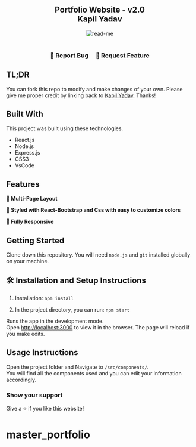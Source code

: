 <h2 align="center">
  Portfolio Website - v2.0<br/>
  <a>Kapil Yadav</a>
</h2>
<div align="center">
  <img alt="read-me" src="./Images/readme-readme-img.png" />
</div>

<br/>



<h3 align="center">
    🔹
    <a href="https://github.com/officialkapilydv/my-portfolio/issues">Report Bug</a> &nbsp; &nbsp;
    🔹
    <a href="https://github.com/officialkapilydv/my-portfolio/issues">Request Feature</a>
</h3>

## TL;DR

You can fork this repo to modify and make changes of your own. Please give me proper credit by linking back to [Kapil Yadav]([https://github.com/officialkapilydv/my-portfolio]). Thanks!

## Built With


This project was built using these technologies.

- React.js
- Node.js
- Express.js
- CSS3
- VsCode

## Features

**📖 Multi-Page Layout**

**🎨 Styled with React-Bootstrap and Css with easy to customize colors**

**📱 Fully Responsive**

## Getting Started

Clone down this repository. You will need `node.js` and `git` installed globally on your machine.

## 🛠 Installation and Setup Instructions

1. Installation: `npm install`

2. In the project directory, you can run: `npm start`

Runs the app in the development mode.\
Open [http://localhost:3000](http://localhost:3000) to view it in the browser.
The page will reload if you make edits.

## Usage Instructions

Open the project folder and Navigate to `/src/components/`. <br/>
You will find all the components used and you can edit your information accordingly.

### Show your support

Give a ⭐ if you like this website!
# master_portfolio
